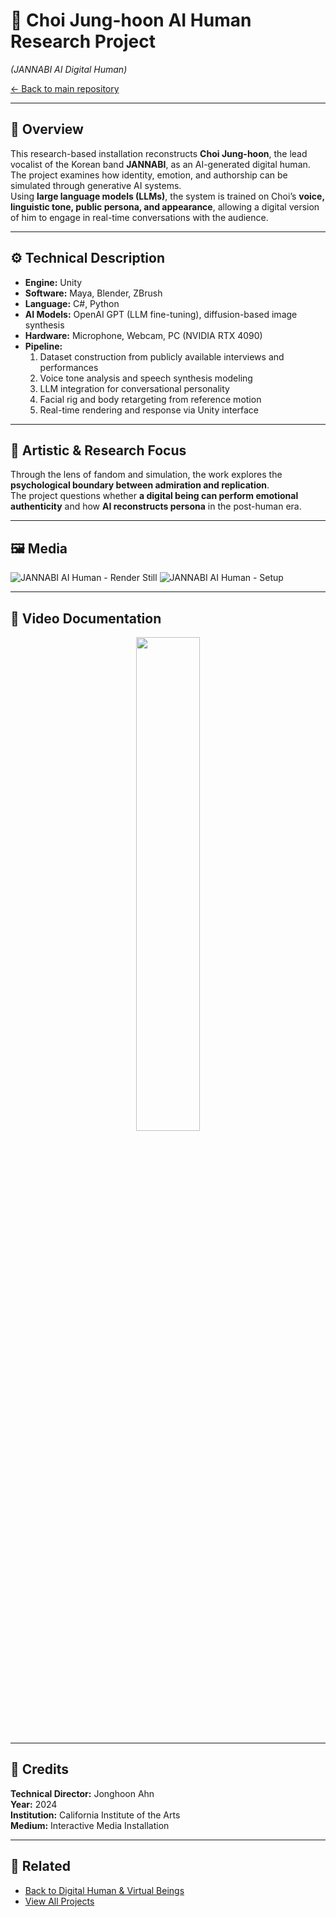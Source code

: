 # 🎤 Choi Jung-hoon AI Human Research Project  
*(JANNABI AI Digital Human)*  

[← Back to main repository](https://github.com/reusahn/Unity-Unreal-Interaction-Research/tree/main)

---

## 🧠 Overview  
This research-based installation reconstructs **Choi Jung-hoon**, the lead vocalist of the Korean band **JANNABI**, as an AI-generated digital human.  
The project examines how identity, emotion, and authorship can be simulated through generative AI systems.  
Using **large language models (LLMs)**, the system is trained on Choi’s **voice, linguistic tone, public persona, and appearance**, allowing a digital version of him to engage in real-time conversations with the audience.  

---

## ⚙️ Technical Description  
- **Engine:** Unity  
- **Software:** Maya, Blender, ZBrush  
- **Language:** C#, Python  
- **AI Models:** OpenAI GPT (LLM fine-tuning), diffusion-based image synthesis  
- **Hardware:** Microphone, Webcam, PC (NVIDIA RTX 4090)  
- **Pipeline:**  
  1. Dataset construction from publicly available interviews and performances  
  2. Voice tone analysis and speech synthesis modeling  
  3. LLM integration for conversational personality  
  4. Facial rig and body retargeting from reference motion  
  5. Real-time rendering and response via Unity interface  

---

## 🧩 Artistic & Research Focus  
Through the lens of fandom and simulation, the work explores the **psychological boundary between admiration and replication**.  
The project questions whether **a digital being can perform emotional authenticity** and how **AI reconstructs persona** in the post-human era.

---

## 🖼️ Media  
![JANNABI AI Human - Render Still](./media/ChoiJungHoon_AI_01.jpg)
![JANNABI AI Human - Setup](./media/ChoiJungHoon_AI_02.jpg)

---

## 🎥 Video Documentation  
<p align="center">
  <a href="https://vimeo.com/1011869999">
    <img src="./media/ChoiJungHoon_Thumb.jpg" width="45%" />
  </a>
</p>

---

## 👤 Credits  
**Technical Director:** Jonghoon Ahn  
**Year:** 2024  
**Institution:** California Institute of the Arts  
**Medium:** Interactive Media Installation  

---

## 🔗 Related  
- [Back to Digital Human & Virtual Beings](../README.md)  
- [View All Projects](https://github.com/reusahn/Unity-Unreal-Interaction-Research/tree/main)
